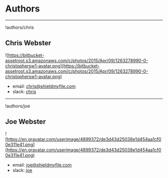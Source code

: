 # Authors

____________________________________

!authors/chris
## Chris Webster
![https://bitbucket-assetroot.s3.amazonaws.com/c/photos/2015/Apr/09/1263278990-0-christophersw1-avatar.png](https://bitbucket-assetroot.s3.amazonaws.com/c/photos/2015/Apr/09/1263278990-0-christophersw1-avatar.png)
* email: [chris@shieldmyfile.com](mailto:chris@shieldmyfile.com)
* slack: [chris](https://shieldmyfiles.slack.com/team/chris)

____________________________________

!authors/joe
## Joe Webster

![https://en.gravatar.com/userimage/4899372/de3d43d25038e1d454aa1cf00e311e41.png](https://en.gravatar.com/userimage/4899372/de3d43d25038e1d454aa1cf00e311e41.png)
* email: joe@shieldmyfile.com 
* slack: [joe](https://shieldmyfiles.slack.com/team/jwebster)
